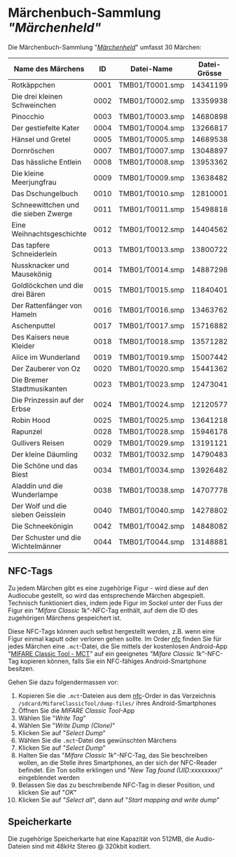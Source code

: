# Märchenbuch-Sammlung *"Märchenheld"*

Die Märchenbuch-Sammlung "[*Märchenheld*](https://maerchenheld-sammlung.de/)" umfasst 30 Märchen:

Name des Märchens | ID | Datei-Name | Datei-Grösse | Ausgabe | Erscheinungsdatum | Buchrücken-Nummer
----------------- | -- | ---------- | ------------ | ------- | ----------------- | -----------------
Rotkäppchen | 0001 | TMB01/T0001.smp | 14341199 | 1 | 19.08.2020 | 2
Die drei kleinen Schweinchen | 0002 | TMB01/T0002.smp | 13359938 | 2 | 09.09.2020 | 3
Pinocchio | 0003 | TMB01/T0003.smp | 14680898 | 3 | 16.09.2020 | 19
Der gestiefelte Kater | 0004 | TMB01/T0004.smp | 13266817 | 4 | 23.09.2020 | 10
Hänsel und Gretel | 0005 | TMB01/T0005.smp | 14689538 | 6 | 07.10.2020 | 6
Dornröschen | 0007 | TMB01/T0007.smp | 13048897 | 7 | 14.10.2020 | 1
Das hässliche Entlein | 0008 | TMB01/T0008.smp | 13953362 | ? | ? | ?
Die kleine Meerjungfrau | 0009 | TMB01/T0009.smp | 13638482 | ? | ? | ?
Das Dschungelbuch | 0010 | TMB01/T0010.smp | 12810001 | 8 | 21.10.2020 | 9
Schneewittchen und die sieben Zwerge | 0011 | TMB01/T0011.smp | 15498818 | 5 | 30.09.2020 | 4
Eine Weihnachtsgeschichte | 0012 | TMB01/T0012.smp | 14404562 | ? | ? | ?
Das tapfere Schneiderlein | 0013 | TMB01/T0013.smp | 13800722 | ? | ? | ?
Nussknacker und Mausekönig | 0014 | TMB01/T0014.smp | 14887298 | ? | ? | ?
Goldlöckchen und die drei Bären | 0015 | TMB01/T0015.smp | 11840401 | ? | ? | ?
Der Rattenfänger von Hameln | 0016 | TMB01/T0016.smp | 13463762 | ? | ? | ?
Aschenputtel | 0017 | TMB01/T0017.smp | 15716882 | ? | ? | ?
Des Kaisers neue Kleider | 0018 | TMB01/T0018.smp | 13571282 | ? | ? | ?
Alice im Wunderland | 0019 | TMB01/T0019.smp | 15007442 | ? | ? | ?
Der Zauberer von Oz | 0020 | TMB01/T0020.smp | 15441362 | ? | ? | ?
Die Bremer Stadtmusikanten | 0023 | TMB01/T0023.smp | 12473041 | ? | ? | ?
Die Prinzessin auf der Erbse | 0024 | TMB01/T0024.smp | 12120577 | ? | ? | ?
Robin Hood | 0025 | TMB01/T0025.smp | 13641218 | ? | ? | ?
Rapunzel | 0028 | TMB01/T0028.smp | 15946178 | ? | ? | ?
Gullivers Reisen | 0029 | TMB01/T0029.smp | 13191121 | ? | ? | ?
Der kleine Däumling | 0032 | TMB01/T0032.smp | 14790483 | ? | ? | ?
Die Schöne und das Biest | 0034 | TMB01/T0034.smp | 13926482 | ? | ? | ?
Aladdin und die Wunderlampe | 0038 | TMB01/T0038.smp | 14707778 | ? | ? | ?
Der Wolf und die sieben Geisslein | 0040 | TMB01/T0040.smp | 14278802 | ? | ? | ?
Die Schneekönigin | 0042 | TMB01/T0042.smp | 14848082 | ? | ? | ?
Der Schuster und die Wichtelmänner | 0044 | TMB01/T0044.smp | 13148881 | ? | ? | ?

## NFC-Tags

Zu jedem Märchen gibt es eine zugehörige Figur - wird diese auf den Audiocube gestellt, so wird das entsprechende Märchen abgespielt. Technisch funktioniert dies, indem jede Figur im Sockel unter der Fuss der Figur ein "*Mifare Classic 1k*"-NFC-Tag enthält, auf dem die ID des zugehörigen Märchens gespeichert ist.

Diese NFC-Tags können auch selbst hergestellt werden, z.B. wenn eine Figur einmal kaputt oder verloren gehen sollte. Im Order [nfc](nfc/) finden Sie für jedes Märchen eine `.mct`-Datei, die Sie mittels der kostenlosen Android-App "[MIFARE Classic Tool - MCT](https://play.google.com/store/apps/details?id=de.syss.MifareClassicTool)" auf ein geeignetes *"Mifare Classic 1k"*-NFC-Tag kopieren können, falls Sie ein NFC-fähiges Android-Smartphone besitzen. 

Gehen Sie dazu folgendermassen vor:

1. Kopieren Sie die `.mct`-Dateien aus dem [nfc](nfc/)-Order in das Verzeichnis `/sdcard/MifareClassicTool/dump-files/` ihres Android-Smartphones
2. Öffnen Sie die *MIFARE Classic Tool*-App
3. Wählen Sie "*Write Tag*"
4. Wählen Sie "*Write Dump (Clone)*"
5. Klicken Sie auf "*Select Dump*"
6. Wählen Sie die `.mct`-Datei des gewünschten Märchens
7. Klicken Sie auf "*Select Dump*"
8. Halten Sie das "*Mifare Classic 1k*"-NFC-Tag, das Sie beschreiben wollen, an die Stelle ihres Smartphones, an der sich der NFC-Reader befindet. Ein Ton sollte erklingen und "*New Tag found (UID:xxxxxxxx)*" eingeblendet werden
9. Belassen Sie das zu beschreibende NFC-Tag in dieser Position, und klicken Sie auf "*OK*"
10. Klicken Sie auf "*Select all*", dann auf "*Start mapping and write dump*"

## Speicherkarte

Die zugehörige Speicherkarte hat eine Kapazität von 512MB, die Audio-Dateien sind mit 48kHz Stereo @ 320kbit kodiert.